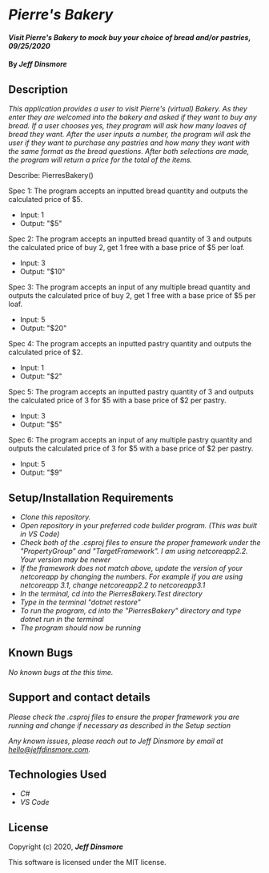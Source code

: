 # _Pierre's Bakery_

#### _Visit Pierre's Bakery to mock buy your choice of bread and/or pastries, 09/25/2020_

#### By _Jeff Dinsmore_

## Description

_This application provides a user to visit Pierre's (virtual) Bakery. As they enter they are welcomed into the bakery and asked if they want to buy any bread. If a user chooses yes, they program will ask how many loaves of bread they want. After the user inputs a number, the program will ask the user if they want to purchase any pastries and how many they want with the same format as the bread questions. After both selections are made, the program will return a price for the total of the items._

Describe: PierresBakery()

Spec 1: The program accepts an inputted bread quantity and outputs the calculated price of $5.
* Input: 1
* Output: "$5"

Spec 2: The program accepts an inputted bread quantity of 3 and outputs the calculated price of buy 2, get 1 free with a base price of $5 per loaf.
* Input: 3
* Output: "$10"

Spec 3: The program accepts an input of any multiple bread quantity and outputs the calculated price of buy 2, get 1 free with a base price of $5 per loaf.
* Input: 5
* Output: "$20"

Spec 4: The program accepts an inputted pastry quantity and outputs the calculated price of $2.
* Input: 1
* Output: "$2"

Spec 5: The program accepts an inputted pastry quantity of 3 and outputs the calculated price of 3 for $5 with a base price of $2 per pastry.
* Input: 3
* Output: "$5"

Spec 6: The program accepts an input of any multiple pastry quantity and outputs the calculated price of 3 for $5 with a base price of $2 per pastry.
* Input: 5
* Output: "$9"

## Setup/Installation Requirements

* _Clone this repository._
* _Open repository in your preferred code builder program. (This was built in VS Code)_
* _Check both of the .csproj files to ensure the proper framework under the "PropertyGroup" and "TargetFramework". I am using netcoreapp2.2. Your version may be newer_
* _If the framework does not match above, update the version of your netcoreapp by changing the numbers. For example if you are using netcoreapp 3.1, change netcoreapp2.2 to netcoreapp3.1_
* _In the terminal, cd into the PierresBakery.Test directory_
* _Type in the terminal "dotnet restore"_
* _To run the program, cd into the "PierresBakery" directory and type dotnet run in the terminal_
* _The program should now be running_

## Known Bugs

_No known bugs at the this time._

## Support and contact details

_Please check the .csproj files to ensure the proper framework you are running and change if necessary as described in the Setup section_

_Any known issues, please reach out to Jeff Dinsmore by email at hello@jeffdinsmore.com._

## Technologies Used

* _C#_
* _VS Code_

## License

Copyright (c) 2020, **_Jeff Dinsmore_**

This software is licensed under the MIT license.